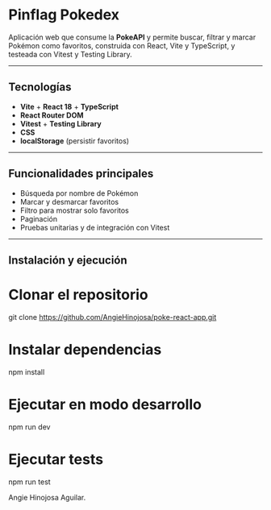 # Pinflag Pokedex

Aplicación web que consume la **PokeAPI** y permite buscar, filtrar y marcar Pokémon como favoritos, construida con React, Vite y TypeScript, y testeada con Vitest y Testing Library.

---

## Tecnologías
- **Vite** + **React 18** + **TypeScript**
- **React Router DOM**
- **Vitest** + **Testing Library**
- **CSS**
- **localStorage** (persistir favoritos)

---

## Funcionalidades principales
- Búsqueda por nombre de Pokémon
- Marcar y desmarcar favoritos
- Filtro para mostrar solo favoritos
- Paginación
- Pruebas unitarias y de integración con Vitest

---

## Instalación y ejecución

# Clonar el repositorio
git clone https://github.com/AngieHinojosa/poke-react-app.git

# Instalar dependencias
npm install

# Ejecutar en modo desarrollo
npm run dev

# Ejecutar tests
npm run test

Angie Hinojosa Aguilar.